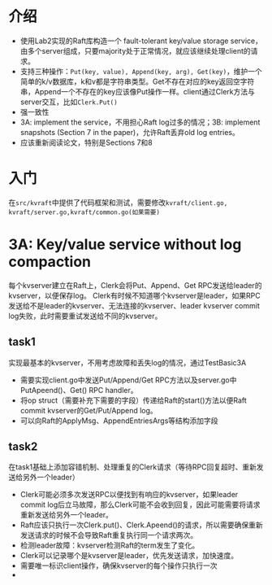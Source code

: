 # 介绍
- 使用Lab2实现的Raft库构造一个 fault-tolerant key/value storage service，由多个server组成，只要majority处于正常情况，就应该继续处理client的请求。
- 支持三种操作：`Put(key, value), Append(key, arg), Get(key)`，维护一个简单的k/v数据库，k和v都是字符串类型。Get不存在对应的key返回空字符串，Append一个不存在的key应该像Put操作一样。client通过Clerk方法与server交互，比如`Clerk.Put()`
- 强一致性
- 3A: implement the service，不用担心Raft log过多的情况；3B: implement snapshots (Section 7 in the paper)，允许Raft丢弃old log entries。
- 应该重新阅读论文，特别是Sections 7和8
# 入门
在`src/kvraft`中提供了代码框架和测试，需要修改`kvraft/client.go, kvraft/server.go,kvraft/common.go(如果需要)`
# 3A: Key/value service without log compaction
每个kvserver建立在Raft上，Clerk会将Put、Append、Get RPC发送给leader的kvserver，以便保存log。
Clerk有时候不知道哪个kvserver是leader，如果RPC发送给不是leader的kvserver、无法连接的kvserver、leader kvserver commit log失败，此时需要重试发送给不同的kvserver。
## task1
实现最基本的kvserver，不用考虑故障和丢失log的情况，通过TestBasic3A
- 需要实现client.go中发送Put/Append/Get RPC方法以及server.go中PutApeend()、Get() RPC handler。
- 将op struct（需要补充下需要的字段）传递给Raft的start()方法以便Raft commit kvserver的Get/Put/Append log。
- 可以向Raft的ApplyMsg、AppendEntriesArgs等结构添加字段
## task2
在task1基础上添加容错机制、处理重复的Clerk请求（等待RPC回复超时、重新发送给另外一个leader）
- Clerk可能必须多次发送RPC以便找到有响应的kvserver，如果leader commit log后立马故障，那么Clerk可能不会收到回复，因此可能需要将请求重新发送给另外一个leader。
- Raft应该只执行一次Clerk.put()、Clerk.Apeend()的请求，所以需要确保重新发送请求的时候不会导致Raft重复执行同一个请求两次。
- 检测leader故障：kvserver检测Raft的term发生了变化。
- Clerk可以记录哪个是kvserver是leader，优先发送请求，加快速度。
- 需要唯一标识client操作，确保kvserver的每个操作只执行一次
- 